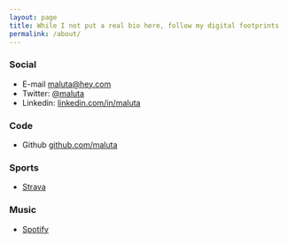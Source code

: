 ```yaml
---
layout: page
title: While I not put a real bio here, follow my digital footprints
permalink: /about/
---
```


### Social 

- E-mail maluta@hey.com
- Twitter: [@maluta](https://twitter.com/maluta)
- Linkedin: [linkedin.com/in/maluta](https://www.linkedin.com/in/maluta/)

### Code 
- Github [github.com/maluta](https://github.com/maluta)

### Sports 
- [Strava](https://www.strava.com/athletes/3009899)

### Music 
- [Spotify](https://open.spotify.com/user/fakemaluta?si=ocZGC8CaRWmj_Xim4GaILA)
